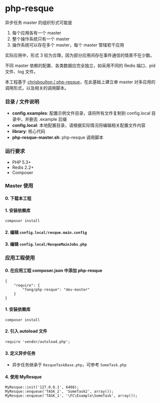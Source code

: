 # php-resque
异步任务 master 的组织形式可能是

1. 每个应用各有一个 master
2. 整个操作系统只有一个 master
3. 操作系统可以存在多个 master，每个 master 管辖若干应用

实际应用中，形式 3 较为合理，因为部分应用间存在事件通信的情景不在少数。

不同 master 依赖的配置、各类数据应完全独立，如采用不同的 Redis 端口、pid 文件、log 文件。

本工程基于 [chrisboulton / php-resque](https://github.com/chrisboulton/php-resque)，在此基础上建立单 master 对多应用的调用形式，以及相关的调用脚本。

### 目录 / 文件说明
* **config.examples**: 配置示例文件目录，请将所有文件复制到 config.local 目录中，并删去 .example 后缀
* **config.local**: 本地配置目录，请根据实际情况将编辑相关配置文件内容
* **library**: 核心代码
* **php-resque-master.sh**: php-resque 调用脚本

### 运行要求
* PHP 5.3+
* Redis 2.2+
* Composer

### Master 使用
#### 0. 下载本工程
#### 1. 安装依赖库
```
composer install
```

#### 2. 编辑 `config.local/resque.main.config`


#### 3. 编辑 `config.local/ResqueMainJobs.php`


### 应用工程使用
#### 0. 在应用工程 composer.json 中添加 php-resque
```
{
    "require": {
        "fang/php-resque": "dev-master"
    }
}
```

#### 1. 安装依赖库
```
composer install
```

#### 2. 引入 autoload 文件
```
require 'vendor/autoload.php';
```

#### 3. 定义异步任务
* 异步任务继承于 `ResqueTaskBase.php`，可参考 `SomeTask.php`

#### 4. 使用 MyResque
```
MyResque::init('127.0.0.1', 6488);
MyResque::enqueue('TASK_2', 'SomeTask2', array());
MyResque::enqueue('TASK_1', '\FC\Example\SomeTask', array());
```